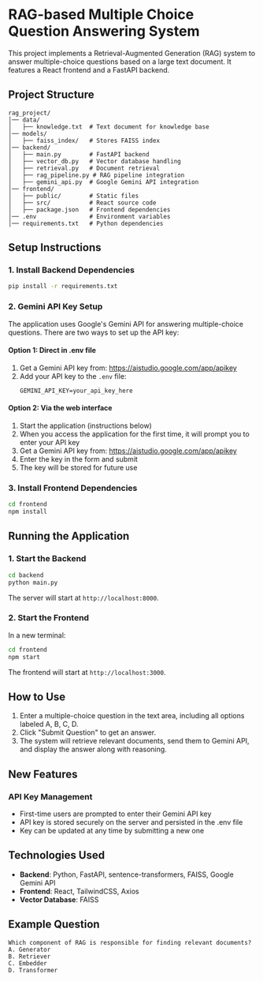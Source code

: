 # RAG-based Multiple Choice Question Answering System

This project implements a Retrieval-Augmented Generation (RAG) system to answer multiple-choice questions based on a large text document. It features a React frontend and a FastAPI backend.

## Project Structure

```
rag_project/ 
│── data/
│   ├── knowledge.txt  # Text document for knowledge base
│── models/
│   ├── faiss_index/   # Stores FAISS index
│── backend/
│   ├── main.py        # FastAPI backend 
│   ├── vector_db.py   # Vector database handling
│   ├── retrieval.py   # Document retrieval
│   ├── rag_pipeline.py # RAG pipeline integration
│   ├── gemini_api.py  # Google Gemini API integration
│── frontend/
│   ├── public/        # Static files
│   ├── src/           # React source code
│   ├── package.json   # Frontend dependencies
│── .env               # Environment variables
│── requirements.txt   # Python dependencies
```

## Setup Instructions

### 1. Install Backend Dependencies

```bash
pip install -r requirements.txt
```

### 2. Gemini API Key Setup

The application uses Google's Gemini API for answering multiple-choice questions. There are two ways to set up the API key:

#### Option 1: Direct in .env file
1. Get a Gemini API key from: https://aistudio.google.com/app/apikey
2. Add your API key to the `.env` file:
   ```
   GEMINI_API_KEY=your_api_key_here
   ```

#### Option 2: Via the web interface
1. Start the application (instructions below)
2. When you access the application for the first time, it will prompt you to enter your API key
3. Get a Gemini API key from: https://aistudio.google.com/app/apikey
4. Enter the key in the form and submit
5. The key will be stored for future use

### 3. Install Frontend Dependencies

```bash
cd frontend
npm install
```

## Running the Application

### 1. Start the Backend

```bash
cd backend
python main.py
```

The server will start at `http://localhost:8000`.

### 2. Start the Frontend

In a new terminal:

```bash
cd frontend
npm start
```

The frontend will start at `http://localhost:3000`.

## How to Use

1. Enter a multiple-choice question in the text area, including all options labeled A, B, C, D.
2. Click "Submit Question" to get an answer.
3. The system will retrieve relevant documents, send them to Gemini API, and display the answer along with reasoning.

## New Features

### API Key Management
- First-time users are prompted to enter their Gemini API key
- API key is stored securely on the server and persisted in the .env file
- Key can be updated at any time by submitting a new one

## Technologies Used

- **Backend**: Python, FastAPI, sentence-transformers, FAISS, Google Gemini API
- **Frontend**: React, TailwindCSS, Axios
- **Vector Database**: FAISS

## Example Question

```
Which component of RAG is responsible for finding relevant documents?
A. Generator
B. Retriever
C. Embedder
D. Transformer
``` 